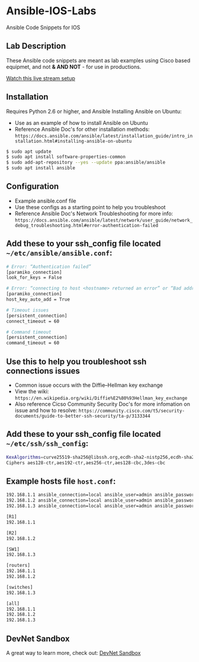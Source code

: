 # Ansible-IOS-Labs

Ansible Code Snippets for IOS

## Lab Description

These Ansible code snippets are meant as lab examples using Cisco based equipmet, and not **&  AND NOT** - for use in productions. 

[Watch this live stream setup](https://www.youtube.com/live/t3Zvs24ciQo)

## Installation

Requires Python 2.6 or higher, and Ansible
Installing Ansible on Ubuntu:
- Use as an example of how to install Ansible on Ubuntu 
- Reference Ansible Doc's for other installation methods: ```https://docs.ansible.com/ansible/latest/installation_guide/intro_installation.html#installing-ansible-on-ubuntu```

```bash
$ sudo apt update
$ sudo apt install software-properties-common
$ sudo add-apt-repository --yes --update ppa:ansible/ansible
$ sudo apt install ansible
```

## Configuration

- Example ansible.conf file
- Use these configs as a starting point to help you troubleshoot
- Reference Ansible Doc's Network Troubleshooting for more info: ```https://docs.ansible.com/ansible/latest/network/user_guide/network_debug_troubleshooting.html#error-authentication-failed```

## Add these to your ssh_config file located ```~/etc/ansible/ansible.conf```:

```bash
# Error: “Authentication failed”
[paramiko_connection]
look_for_keys = False

# Error: “connecting to host <hostname> returned an error” or “Bad address”
[paramiko_connection]
host_key_auto_add = True

# Timeout issues
[persistent_connection]
connect_timeout = 60

# Command timeout
[persistent_connection]
command_timeout = 60
```

## Use this to help you troubleshoot ssh connections issues

- Common issue occurs with the Diffie–Hellman key exchange
- View the wiki: ```https://en.wikipedia.org/wiki/Diffie%E2%80%93Hellman_key_exchange```
- Also reference Cicso Community Security Doc's for more infomation on issue and how to resolve: ```https://community.cisco.com/t5/security-documents/guide-to-better-ssh-security/ta-p/3133344```

## Add these to your ssh_config file located ```~/etc/ssh/ssh_config```:

```bash
KexAlgorithms=curve25519-sha256@libssh.org,ecdh-sha2-nistp256,ecdh-sha2-nistp384,ecdh-sha2-nistp521,diffie-hellman-group-exchange-sha256,diffie-hellman-group14-sha1,diffie-hellman-group1-sha1
Ciphers aes128-ctr,aes192-ctr,aes256-ctr,aes128-cbc,3des-cbc
```

## Example hosts file ```host.conf```:

```bash
192.168.1.1 ansible_connection=local ansible_user=admin ansible_password=cisco
192.168.1.2 ansible_connection=local ansible_user=admin ansible_password=cisco
192.168.1.3 ansible_connection=local ansible_user=admin ansible_password=cisco

[R1]
192.168.1.1

[R2]
192.168.1.2

[SW1]
192.168.1.3

[routers]
192.168.1.1
192.168.1.2

[switches]
192.168.1.3

[all]
192.168.1.1
192.168.1.2
192.168.1.3
```

## DevNet Sandbox

A great way to learn more, check out: [DevNet Sandbox](https://developer.cisco.com/site/sandbox/)
